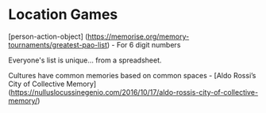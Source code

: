 # Location Games

[person-action-object]
(https://memorise.org/memory-tournaments/greatest-pao-list) -
For 6 digit numbers

Everyone's list is unique... from a spreadsheet.

Cultures have common memories based on common spaces - 
[Aldo Rossi’s City of Collective Memory]
(https://nulluslocussinegenio.com/2016/10/17/aldo-rossis-city-of-collective-memory/)






